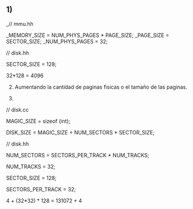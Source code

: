 ## 1) 
_// mmu.hh
<p>
_MEMORY_SIZE = NUM_PHYS_PAGES * PAGE_SIZE;
_PAGE_SIZE = SECTOR_SIZE;
_NUM_PHYS_PAGES = 32;
</p>
// disk.hh

SECTOR_SIZE = 128;

32*128 = 4096


2) Aumentando la cantidad de paginas fisicas o el tamaño de las paginas.


3)
// disk.cc

MAGIC_SIZE = sizeof (int);

DISK_SIZE = MAGIC_SIZE + NUM_SECTORS * SECTOR_SIZE;


// disk.hh

NUM_SECTORS = SECTORS_PER_TRACK * NUM_TRACKS;

NUM_TRACKS = 32;

SECTOR_SIZE = 128;

SECTORS_PER_TRACK = 32;


4 + (32*32) * 128 = 131072 + 4
